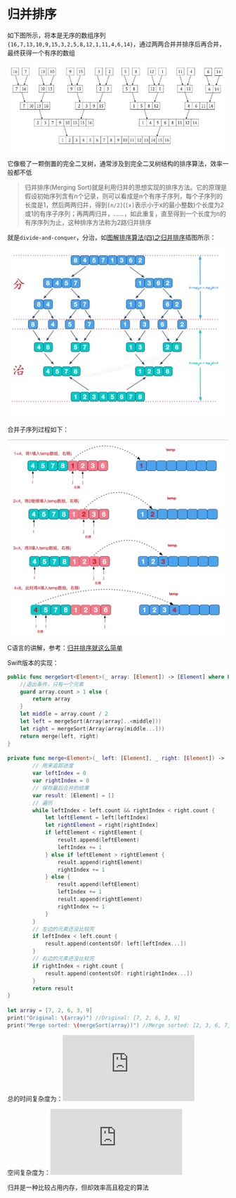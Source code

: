 # 归并排序

如下图所示，将本是无序的数组序列`{16,7,13,10,9,15,3,2,5,8,12,1,11,4,6,14}`，通过两两合并并排序后再合并，最终获得一个有序的数组

![003](https://github.com/winfredzen/iOS-Basic/blob/master/%E7%AE%97%E6%B3%95/images/003.png)

它像极了一颗倒置的完全二叉树，通常涉及到完全二叉树结构的排序算法，效率一般都不低

> 归并排序(Merging Sort)就是利用归并的思想实现的排序方法。它的原理是假设初始序列含有n个记录，则可以看成是n个有序子序列，每个子序列的长度是1，然后两两归并，得到`[n/2]`(`[x]`表示小于x的最小整数)个长度为2或1的有序子序列；再两两归并，……，如此重复，直至得到一个长度为n的有序序列为止，这种排序方法称为2路归并排序

就是`divide-and-conquer`，分治，如[图解排序算法(四)之归并排序](https://www.cnblogs.com/chengxiao/p/6194356.html)插图所示：

![004](https://github.com/winfredzen/iOS-Basic/blob/master/%E7%AE%97%E6%B3%95/images/004.png)

合并子序列过程如下：

![005](https://github.com/winfredzen/iOS-Basic/blob/master/%E7%AE%97%E6%B3%95/images/005.png)



C语言的讲解，参考：[归并排序就这么简单](<https://juejin.im/post/5ab4c7566fb9a028cb2d9126>)



Swift版本的实现：

```swift
public func mergeSort<Element>(_ array: [Element]) -> [Element] where Element: Comparable {
    //退出条件，只有一个元素
    guard array.count > 1 else {
        return array
    }
    let middle = array.count / 2
    let left = mergeSort(Array(array[..<middle]))
    let right = mergeSort(Array(array[middle...]))
    return merge(left, right)
}

private func merge<Element>(_ left: [Element], _ right: [Element]) -> [Element] where Element: Comparable {
        // 用来追踪进度
        var leftIndex = 0
        var rightIndex = 0
        // 保存最后合并的结果
        var result: [Element] = []
        // 遍历
        while leftIndex < left.count && rightIndex < right.count {
            let leftElement = left[leftIndex]
            let rightElement = right[rightIndex]
            if leftElement < rightElement {
                result.append(leftElement)
                leftIndex += 1
            } else if leftElement > rightElement {
                result.append(rightElement)
                rightIndex += 1
            } else {
                result.append(leftElement)
                leftIndex += 1
                result.append(rightElement)
                rightIndex += 1
            }
        }
        // 左边的元素还没比较完
        if leftIndex < left.count {
            result.append(contentsOf: left[leftIndex...])
        }
        // 右边的元素还没比较完
        if rightIndex < right.count {
            result.append(contentsOf: right[rightIndex...])
        }
        return result
}

let array = [7, 2, 6, 3, 9]
print("Original: \(array)") //Original: [7, 2, 6, 3, 9]
print("Merge sorted: \(mergeSort(array))") //Merge sorted: [2, 3, 6, 7, 9]
```



总的时间复杂度为：![时间复杂度](http://latex.codecogs.com/gif.latex?O(nlogn))

空间复杂度为：![空间复杂度](http://latex.codecogs.com/gif.latex?O(n+logn))

归并是一种比较占用内存，但却效率高且稳定的算法

